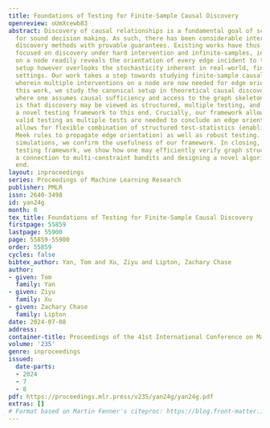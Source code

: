 ```yaml
---
title: Foundations of Testing for Finite-Sample Causal Discovery
openreview: oUmXcewb83
abstract: Discovery of causal relationships is a fundamental goal of science and vital
  for sound decision making. As such, there has been considerable interest in causal
  discovery methods with provable guarantees. Existing works have thus far largely
  focused on discovery under hard intervention and infinite-samples, in which intervening
  on a node readily reveals the orientation of every edge incident to the node. This
  setup however overlooks the stochasticity inherent in real-world, finite-sample
  settings. Our work takes a step towards studying finite-sample causal discovery,
  wherein multiple interventions on a node are now needed for edge orientation. In
  this work, we study the canonical setup in theoretical causal discovery literature,
  where one assumes causal sufficiency and access to the graph skeleton. Our key observation
  is that discovery may be viewed as structured, multiple testing, and we develop
  a novel testing framework to this end. Crucially, our framework allows for anytime
  valid testing as multiple tests are needed to conclude an edge orientation. It also
  allows for flexible combination of structured test-statistics (enabling one to use
  Meek rules to propagate edge orientation) as well as robust testing. Through empirical
  simulations, we confirm the usefulness of our framework. In closing, using this
  testing framework, we show how one may efficiently verify graph structure by drawing
  a connection to multi-constraint bandits and designing a novel algorithm to this
  end.
layout: inproceedings
series: Proceedings of Machine Learning Research
publisher: PMLR
issn: 2640-3498
id: yan24g
month: 0
tex_title: Foundations of Testing for Finite-Sample Causal Discovery
firstpage: 55859
lastpage: 55900
page: 55859-55900
order: 55859
cycles: false
bibtex_author: Yan, Tom and Xu, Ziyu and Lipton, Zachary Chase
author:
- given: Tom
  family: Yan
- given: Ziyu
  family: Xu
- given: Zachary Chase
  family: Lipton
date: 2024-07-08
address:
container-title: Proceedings of the 41st International Conference on Machine Learning
volume: '235'
genre: inproceedings
issued:
  date-parts:
  - 2024
  - 7
  - 8
pdf: https://proceedings.mlr.press/v235/yan24g/yan24g.pdf
extras: []
# Format based on Martin Fenner's citeproc: https://blog.front-matter.io/posts/citeproc-yaml-for-bibliographies/
---
```

